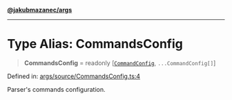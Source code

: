 [**@jakubmazanec/args**](../README.md)

---

# Type Alias: CommandsConfig

> **CommandsConfig** = readonly \[[`CommandConfig`](CommandConfig.md), `...CommandConfig[]`\]

Defined in:
[args/source/CommandsConfig.ts:4](https://github.com/jakubmazanec/tools/blob/d956cf350ae3e6bad1df754a19dfbabb088c1451/packages/args/source/CommandsConfig.ts#L4)

Parser's commands configuration.
